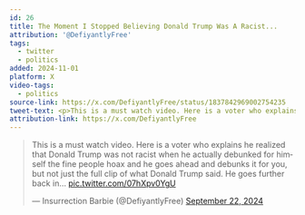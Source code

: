 ```yaml
---
id: 26
title: The Moment I Stopped Believing Donald Trump Was A Racist...
attribution: '@DefiyantlyFree'
tags:
  - twitter
  - politics
added: 2024-11-01
platform: X
video-tags:
  - politics
source-link: https://x.com/DefiyantlyFree/status/1837842969002754235
tweet-text: <p>This is a must watch video. Here is a voter who explains he realized that Donald Trump was not racist when he actually debunked for himself the fine people hoax and he goes ahead and debunks it for you, but not just the full clip of what Donald Trump said. He goes further back in time and clips interview upon interview showing just how deceitful the media is.</p>
attribution-link: https://x.com/DefiyantlyFree
---
```


<blockquote class="twitter-tweet" data-media-max-width="560"><p lang="en" dir="ltr">This is a must watch video. Here is a voter who explains he realized that Donald Trump was not racist when he actually debunked for himself the fine people hoax and he goes ahead and debunks it for you, but not just the full clip of what Donald Trump said. He goes further back in… <a href="https://t.co/07hXpv0YgU">pic.twitter.com/07hXpv0YgU</a></p>&mdash; Insurrection Barbie (@DefiyantlyFree) <a href="https://twitter.com/DefiyantlyFree/status/1837842969002754235?ref_src=twsrc%5Etfw">September 22, 2024</a></blockquote> <script async src="https://platform.twitter.com/widgets.js" charset="utf-8"></script>
